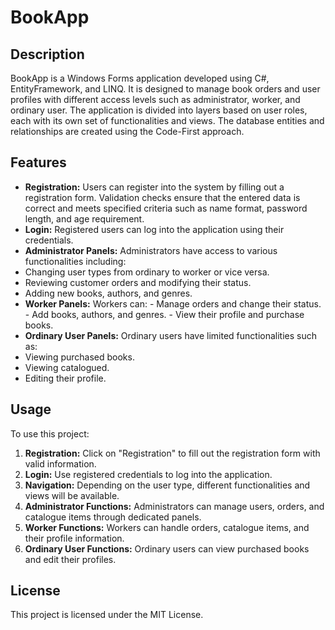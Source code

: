 # BookApp
## Description
BookApp is a Windows Forms application developed using C#, EntityFramework, and LINQ. It is designed to manage book orders and user profiles with different access levels such as administrator, worker, and ordinary user. The application is divided into layers based on user roles, each with its own set of functionalities and views. The database entities and relationships are created using the Code-First approach.

## Features
- **Registration:** Users can register into the system by filling out a registration form. Validation checks ensure that the entered data is correct and meets specified criteria such as name format, password length, and age requirement.
- **Login:** Registered users can log into the application using their credentials.
- **Administrator Panels:** Administrators have access to various functionalities including:
- Changing user types from ordinary to worker or vice versa.
- Reviewing customer orders and modifying their status.
- Adding new books, authors, and genres.
- **Worker Panels:** Workers can:
        - Manage orders and change their status.
        - Add books, authors, and genres.
        - View their profile and purchase books.
- **Ordinary User Panels:** Ordinary users have limited functionalities such as:
- Viewing purchased books.
- Viewing catalogued.
- Editing their profile.

## Usage
To use this project:

1. **Registration:** Click on "Registration" to fill out the registration form with valid information.
2. **Login:** Use registered credentials to log into the application.
3. **Navigation:** Depending on the user type, different functionalities and views will be available.
4. **Administrator Functions:** Administrators can manage users, orders, and catalogue items through dedicated panels.
5. **Worker Functions:** Workers can handle orders, catalogue items, and their profile information.
6. **Ordinary User Functions:** Ordinary users can view purchased books and edit their profiles.

## License
This project is licensed under the MIT License.

